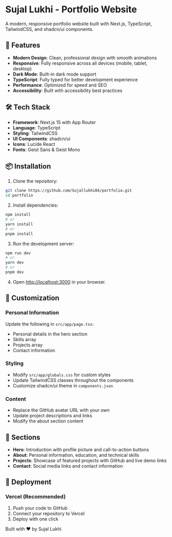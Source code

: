 # Sujal Lukhi - Portfolio Website

A modern, responsive portfolio website built with Next.js, TypeScript, TailwindCSS, and shadcn/ui components.

## 🚀 Features

- **Modern Design**: Clean, professional design with smooth animations
- **Responsive**: Fully responsive across all devices (mobile, tablet, desktop)
- **Dark Mode**: Built-in dark mode support
- **TypeScript**: Fully typed for better development experience
- **Performance**: Optimized for speed and SEO
- **Accessibility**: Built with accessibility best practices

## 🛠️ Tech Stack

- **Framework**: Next.js 15 with App Router
- **Language**: TypeScript
- **Styling**: TailwindCSS
- **UI Components**: shadcn/ui
- **Icons**: Lucide React
- **Fonts**: Geist Sans & Geist Mono

## 📦 Installation

1. Clone the repository:

```bash
git clone https://github.com/Sujallukhi04/portfolio.git
cd portfolio
```

2. Install dependencies:

```bash
npm install
# or
yarn install
# or
pnpm install
```

3. Run the development server:

```bash
npm run dev
# or
yarn dev
# or
pnpm dev
```

4. Open [http://localhost:3000](http://localhost:3000) in your browser.

## 🎨 Customization

### Personal Information

Update the following in `src/app/page.tsx`:

- Personal details in the hero section
- Skills array
- Projects array
- Contact information

### Styling

- Modify `src/app/globals.css` for custom styles
- Update TailwindCSS classes throughout the components
- Customize shadcn/ui theme in `components.json`

### Content

- Replace the GitHub avatar URL with your own
- Update project descriptions and links
- Modify the about section content

## 📱 Sections

- **Hero**: Introduction with profile picture and call-to-action buttons
- **About**: Personal information, education, and technical skills
- **Projects**: Showcase of featured projects with GitHub and live demo links
- **Contact**: Social media links and contact information

## 🚀 Deployment

### Vercel (Recommended)

1. Push your code to GitHub
2. Connect your repository to Vercel
3. Deploy with one click


Built with ❤️ by Sujal Lukhi
